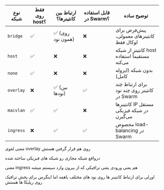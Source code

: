 
| نوع شبکه  | فقط روی host؟ | ارتباط بین کانتینرها؟ | قابل استفاده در Swarm؟ | توضیح ساده                                   |
| --------- | ------------- | --------------------- | ---------------------- | -------------------------------------------- |
| `bridge`  | ✅             | ✅ (روی همون نود)      | ❌                      | پیش‌فرض برای کانتینرهای معمولی، لوکال فقط    |
| `host`    | ✅             | ❌                     | ❌                      | کانتینر از شبکه host مستقیماً استفاده می‌کنه |
| `none`    | ✅             | ❌                     | ❌                      | بدون شبکه (ایزوله کامل)                      |
| `overlay` | ❌             | ✅ (بین نودها)         | ✅                      | برای ارتباط چند کانتینر روی چند نود در Swarm |
| `macvlan` | ✅             | ✅                     | ❌                      | کانتینرها IP مستقل در شبکه فیزیکی می‌گیرن    |
| `ingress` | ❌             | ✅                     | ✅                      | مخصوص load-balancing در Swarm                |


معنی لغوی overlay روی هم قرار گرفتن هستش

درواقع شبکه مجازی رو شبکه های فیزیکی ساخته شده


معنی ingress هم یعنی ورودی
یعنی ترافیکی که از بیرون وارد سیستم میشه



اورلی برای ارتباط کانتینر ها روی نود های مختلف باهمه
اما اینگرس برای پخش ترافیک روی رپلیکا ها هستش
